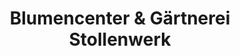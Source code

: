 ---
title: "Blumencenter & Gärtnerei Stollenwerk"
url: /dueren/blumencenter-und-gaertnerei-stollenwerk/
shop: Blumen
---